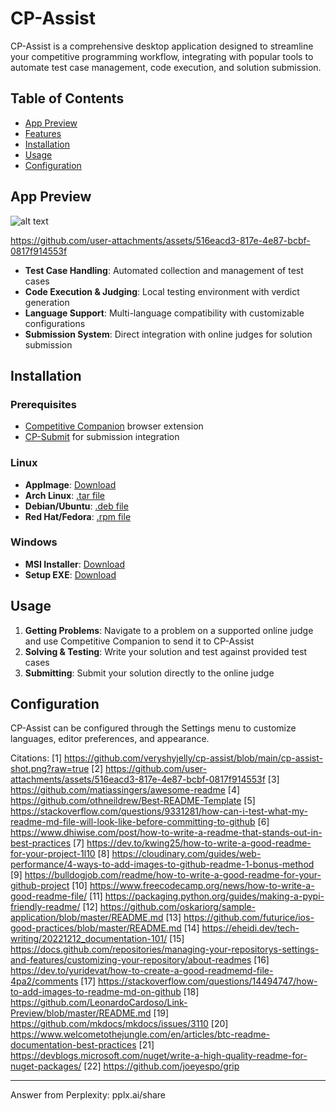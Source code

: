 # CP-Assist

CP-Assist is a comprehensive desktop application designed to streamline your competitive programming workflow, integrating with popular tools to automate test case management, code execution, and solution submission.

## Table of Contents
- [App Preview](#app-preview)
- [Features](#features)
- [Installation](#installation)
- [Usage](#usage)
- [Configuration](#configuration)

## App Preview


![alt text](https://github.com/veryshyjelly/cp-assist/blob/main/cp-assist-shot.png?raw=true)

https://github.com/user-attachments/assets/516eacd3-817e-4e87-bcbf-0817f914553f

- **Test Case Handling**: Automated collection and management of test cases
- **Code Execution & Judging**: Local testing environment with verdict generation
- **Language Support**: Multi-language compatibility with customizable configurations
- **Submission System**: Direct integration with online judges for solution submission

## Installation

### Prerequisites
- [Competitive Companion](https://github.com/jmerle/competitive-companion) browser extension
- [CP-Submit](https://github.com/tsycho/cp-submit) for submission integration

### Linux
- **AppImage**: [Download](https://github.com/veryshyjelly/cp-assist/releases/download/v0.2.1/cp-assist_0.2.1_amd64.AppImage)
- **Arch Linux**: [.tar file](https://github.com/veryshyjelly/cp-assist/releases/download/v0.2.1/cp-assist-0.2.1-1-x86_64.pkg.tar.zst)
- **Debian/Ubuntu**: [.deb file](https://github.com/veryshyjelly/cp-assist/releases/download/v0.2.1/cp-assist_0.2.1_amd64.deb)
- **Red Hat/Fedora**: [.rpm file](https://github.com/veryshyjelly/cp-assist/releases/download/v0.2.1/cp-assist-0.2.1-1.x86_64.rpm)

### Windows
- **MSI Installer**: [Download](https://github.com/veryshyjelly/cp-assist/releases/download/v0.2.1/cp-assist_0.2.1_x64_en-US.msi)
- **Setup EXE**: [Download](https://github.com/veryshyjelly/cp-assist/releases/download/v0.2.1/cp-assist_0.2.1_x64-setup.exe)

## Usage

1. **Getting Problems**: Navigate to a problem on a supported online judge and use Competitive Companion to send it to CP-Assist
2. **Solving & Testing**: Write your solution and test against provided test cases
3. **Submitting**: Submit your solution directly to the online judge

## Configuration

CP-Assist can be configured through the Settings menu to customize languages, editor preferences, and appearance.

Citations:
[1] https://github.com/veryshyjelly/cp-assist/blob/main/cp-assist-shot.png?raw=true
[2] https://github.com/user-attachments/assets/516eacd3-817e-4e87-bcbf-0817f914553f
[3] https://github.com/matiassingers/awesome-readme
[4] https://github.com/othneildrew/Best-README-Template
[5] https://stackoverflow.com/questions/9331281/how-can-i-test-what-my-readme-md-file-will-look-like-before-committing-to-github
[6] https://www.dhiwise.com/post/how-to-write-a-readme-that-stands-out-in-best-practices
[7] https://dev.to/kwing25/how-to-write-a-good-readme-for-your-project-1l10
[8] https://cloudinary.com/guides/web-performance/4-ways-to-add-images-to-github-readme-1-bonus-method
[9] https://bulldogjob.com/readme/how-to-write-a-good-readme-for-your-github-project
[10] https://www.freecodecamp.org/news/how-to-write-a-good-readme-file/
[11] https://packaging.python.org/guides/making-a-pypi-friendly-readme/
[12] https://github.com/oskariorg/sample-application/blob/master/README.md
[13] https://github.com/futurice/ios-good-practices/blob/master/README.md
[14] https://eheidi.dev/tech-writing/20221212_documentation-101/
[15] https://docs.github.com/repositories/managing-your-repositorys-settings-and-features/customizing-your-repository/about-readmes
[16] https://dev.to/yuridevat/how-to-create-a-good-readmemd-file-4pa2/comments
[17] https://stackoverflow.com/questions/14494747/how-to-add-images-to-readme-md-on-github
[18] https://github.com/LeonardoCardoso/Link-Preview/blob/master/README.md
[19] https://github.com/mkdocs/mkdocs/issues/3110
[20] https://www.welcometothejungle.com/en/articles/btc-readme-documentation-best-practices
[21] https://devblogs.microsoft.com/nuget/write-a-high-quality-readme-for-nuget-packages/
[22] https://github.com/joeyespo/grip

---
Answer from Perplexity: pplx.ai/share
